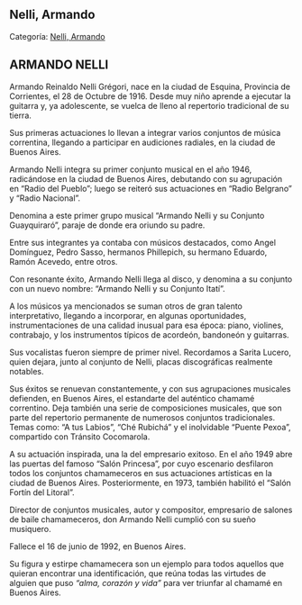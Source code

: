 ## Nelli, Armando

Categoría: [Nelli, Armando](http://descubrircorrientes.com.ar/2012/index.php/1681-biografias/l-m-n-n-o-p-q/nelli-armando)

## ARMANDO NELLI

Armando Reinaldo Nelli Grégori, nace en la ciudad de Esquina, Provincia de Corrientes, el 28 de Octubre de 1916. Desde muy niño aprende a ejecutar la guitarra y, ya adolescente, se vuelca de lleno al repertorio tradicional de su tierra.

Sus primeras actuaciones lo llevan a integrar varios conjuntos de música correntina, llegando a participar en audiciones radiales, en la ciudad de Buenos Aires.

Armando Nelli integra su primer conjunto musical en el año 1946, radicándose en la ciudad de Buenos Aires, debutando con su agrupación en “Radio del Pueblo”; luego se reiteró sus actuaciones en “Radio Belgrano” y “Radio Nacional”.

Denomina a este primer grupo musical “Armando Nelli y su Conjunto Guayquiraró”, paraje de donde era oriundo su padre.

Entre sus integrantes ya contaba con músicos destacados, como Angel Domínguez, Pedro Sasso, hermanos Phillepich, su hermano Eduardo, Ramón Acevedo, entre otros.

Con resonante éxito, Armando Nelli llega al disco, y denomina a su conjunto con un nuevo nombre: “Armando Nelli y su Conjunto Itatí”.

A los músicos ya mencionados se suman otros de gran talento interpretativo, llegando a incorporar, en algunas oportunidades, instrumentaciones de una calidad inusual para esa época: piano, violines, contrabajo, y los instrumentos típicos de acordeón, bandoneón y guitarras.

Sus vocalistas fueron siempre de primer nivel. Recordamos a Sarita Lucero, quien dejara, junto al conjunto de Nelli, placas discográficas realmente notables.

Sus éxitos se renuevan constantemente, y con sus agrupaciones musicales defienden, en Buenos Aires, el estandarte del auténtico chamamé correntino. Deja también una serie de composiciones musicales, que son parte del repertorio permanente de numerosos conjuntos tradicionales. Temas como: “A tus Labios”, “Ché Rubichá” y el inolvidable “Puente Pexoa”, compartido con Tránsito Cocomarola.

A su actuación inspirada, una la del empresario exitoso. En el año 1949 abre las puertas del famoso “Salón Princesa”, por cuyo escenario desfilaron todos los conjuntos chamameceros en sus actuaciones artísticas en la ciudad de Buenos Aires. Posteriormente, en 1973, también habilitó el “Salón Fortín del Litoral”.

Director de conjuntos musicales, autor y compositor, empresario de salones de baile chamameceros, don Armando Nelli cumplió con su sueño musiquero.

Fallece el 16 de junio de 1992, en Buenos Aires.

Su figura y estirpe chamamecera son un ejemplo para todos aquellos que quieran encontrar una identificación, que reúna todas las virtudes de alguien que puso _“alma, corazón y vida”_ para ver triunfar al chamamé en Buenos Aires.